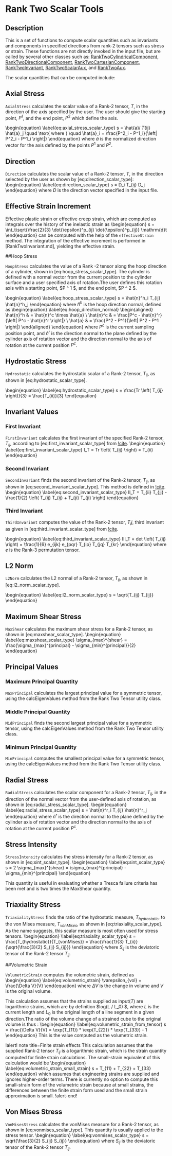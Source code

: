 # Rank Two Scalar Tools

## Description

This is a set of functions to compute scalar
quantities such as invariants and components in specified directions from rank-2
tensors such as stress or strain. These functions are not directly invoked in the
input file, but are called by several other classes such as:
[RankTwoCylindricalComponent](/RankTwoCylindricalComponent.md),
[RankTwoDirectionalComponent](/RankTwoDirectionalComponent.md),
[RankTwoCartesianComponent](/RankTwoCartesianComponent.md),
[RankTwoInvariant](/RankTwoInvariant.md),
[RankTwoScalarAux](/RankTwoScalarAux.md),
and [RankTwoAux](/RankTwoAux.md).

The scalar quantities that can be computed include:

## Axial Stress

`AxialStress` calculates the scalar value of a Rank-2 tensor,
$T$, in the direction of the axis specified by the user.  The user should give
the starting point, $P^1$, and the end point, $P^2$ which define the axis.

\begin{equation}
\label{eq:axial_stress_scalar_type}
s = \hat{a}_i T_{ij} \hat{a}_j \quad \text{ where } \quad \hat{a}_i = \frac{P^2_i - P^1_i}{\left| P^2_i - P^1_i \right|}
\end{equation}
where $\hat{a}$ is the normalized direction vector for the axis defined by the points $P^1$ and $P^2$.

## Direction

`Direction` calculates the scalar value of a Rank-2 tensor, $T$,
in the direction selected by the user as shown by [eq:direction_scalar_type]:
\begin{equation}
\label{eq:direction_scalar_type}
s = D_i T_{ij} D_j
\end{equation}
where $D$ is the direction vector specified in the input file.


## Effective Strain Increment

Effective plastic strain or effective creep strain, which are computed as
integrals over the history of the inelastic strain as
\begin{equation}
s = \int_t\sqrt{\frac{2}{3} \dot{\epsilon}^p_{ij} \dot{\epsilon}^p_{ij}} \mathrm{d}t
\end{equation}
can be computed with the help of the `effectiveStrain` method.
The integration of the effective increment is performed in [RankTwoInvariant.md],
yielding the effective strain.

##Hoop Stress

`HoopStress` calculates the value of a Rank -2 tensor along the
hoop direction of a cylinder, shown in [eq:hoop_stress_scalar_type].  The
cylinder is defined with a normal vector from the current position to the
cylinder surface and a user specified axis of rotation.The user defines this
rotation axis with a starting point, $P ^ 1 $, and the end point, $P ^ 2 $.

\begin{equation}
\label{eq:hoop_stress_scalar_type}
s = \hat{n}^h_i T_{ij} \hat{n}^h_j
\end{equation}
where $\hat{n}^h$ is the hoop direction normal, defined as
\begin{equation}
\label{eq:hoop_direction_normal}
  \begin{aligned}
    \hat{n}^h & = \hat{n}^c \times \hat{a} \\
    \hat{n}^c & = \frac{P^c - \hat{n}^r}{\left| P^c - \hat{n}^r \right|} \\
    \hat{a} & = \frac{P^2 - P^1}{\left| P^2 - P^1 \right|}
  \end{aligned}
\end{equation}
where $P^c$ is the current sampling position point, and $\hat{n}^r$ is the direction normal to the plane defined by the cylinder axis of rotation vector and the direction normal to the axis of rotation at the current position $P^c$.

## Hydrostatic Stress

`Hydrostatic` calculates the hydrostatic scalar of a Rank-2
tensor, $T_{ij}$, as shown in [eq:hydrostatic_scalar_type].

\begin{equation}
\label{eq:hydrostatic_scalar_type}
s = \frac{Tr \left( T_{ij} \right)}{3} = \frac{T_{ii}}{3}
\end{equation}


## Invariant Values

### First Invariant

`FirstInvariant` calculates the first invariant of the specified
Rank-2 tensor, $T_{ij}$, according to [eq:first_invariant_scalar_type] from
[!cite](malvern1969introduction).
\begin{equation}
\label{eq:first_invariant_scalar_type}
I_T = Tr \left( T_{ij} \right) = T_{ii}
\end{equation}


### Second Invariant

`SecondInvariant` finds the second invariant of the
Rank-2 tensor, $T_{ij}$, as shown in [eq:second_invariant_scalar_type].  This
method is defined in [!cite](hjelmstad2007fundamentals).
\begin{equation}
\label{eq:second_invariant_scalar_type}
II_T = T_{ii} T_{jj} - \frac{1}{2} \left( T_{ij} T_{ij} + T_{ji} T_{ji} \right)
\end{equation}


### Third Invariant

`ThirdInvariant` computes the value of the Rank-2 tensor,
$T_ij$, third invariant as given in [eq:third_invariant_scalar_type] from
[!cite](malvern1969introduction).

\begin{equation}
\label{eq:third_invariant_scalar_type}
III_T = det \left( T_{ij} \right)  = \frac{1}{6} e_{ijk} e_{pqr} T_{ip} T_{jq} T_{kr}
\end{equation}
where $e$ is the Rank-3 permutation tensor.


## L2 Norm

`L2Norm` calculates the L2 normal of a Rank-2 tensor, $T_{ij}$,
as shown in [eq:l2_norm_scalar_type].

\begin{equation}
\label{eq:l2_norm_scalar_type}
s = \sqrt{T_{ij} T_{ij}}
\end{equation}

## Maximum Shear Stress

`MaxShear` calculates the maximum shear stress for a Rank-2
tensor, as shown in [eq:maxshear_scalar_type].
\begin{equation}
\label{eq:maxshear_scalar_type}
\sigma_{max}^{shear} = \frac{\sigma_{max}^{principal} - \sigma_{min}^{principal}}{2}
\end{equation}


## Principal Values

### Maximum Principal Quantity

`MaxPrincipal` calculates the largest principal value for a
symmetric tensor, using the calcEigenValues method from the Rank Two Tensor
utility class.


### Middle Principal Quantity

`MidPrincipal` finds the second largest principal
value for a symmetric tensor, using the calcEigenValues method from the Rank Two
Tensor utility class.


### Minimum Principal Quantity

`MinPrincipal` computes the smallest principal value for a
symmetric tensor, using the calcEigenValues method from the Rank Two Tensor
utility class.


## Radial Stress

`RadialStress` calculates the scalar component for a Rank-2
tensor, $T_{ij}$, in the direction of the normal vector from the user-defined
axis of rotation, as shown in [eq:radial_stress_scalar_type].
\begin{equation}
\label{eq:radial_stress_scalar_type}
s = \hat{n}^r_i T_{ij} \hat{n}^r_j
\end{equation}
where $\hat{n}^r$ is the direction normal to the plane defined by the cylinder axis of rotation
vector and the direction normal to the axis of rotation at the current position $P^c$.

## Stress Intensity

`StressIntensity` calculates the stress intensity for a Rank-2
tensor, as shown in [eq:sint_scalar_type].
\begin{equation}
\label{eq:sint_scalar_type}
s = 2 \sigma_{max}^{shear} = \sigma_{max}^{principal} - \sigma_{min}^{principal}
\end{equation}

This quantity is useful in evaluating whether a Tresca failure criteria has been
met and is two times the MaxShear quantity.


## Triaxiality Stress

`TriaxialityStress` finds the ratio of the hydrostatic measure,
$T_{hydrostatic}$, to the von Mises measure, $T_{vonMises}$, as shown in
[eq:triaxiality_scalar_type].  As the name suggests, this scalar measure is most
often used for stress tensors.
\begin{equation}
\label{eq:triaxiality_scalar_type}
s = \frac{T_{hydrostatic}}{T_{vonMises}} = \frac{\frac{1}{3} T_{ii}}{\sqrt{\frac{3}{2} S_{ij} S_{ij}}}
\end{equation}
where $S_{ij}$ is the deviatoric tensor of the Rank-2 tensor $T_{ij}$.

##Volumetric Strain

`VolumetricStrain` computes the volumetric strain, defined as
\begin{equation}
\label{eq:volumetric_strain}
\varepsilon_{vol} = \frac{\Delta V}{V}
\end{equation}
where $\Delta V$ is the change in volume and $V$ is the original volume.

This calculation assumes that the strains supplied as input($T$) are logarithmic
strains, which are by definition $log(L / L_0) $, where $L$ is the current
length and $L_0$ is the original length of a line segment in a given
direction.The ratio of the volume change of a strained cube to the original
volume is thus :
\begin{equation}
\label{eq:volumetric_strain_from_tensor}
s = \frac{\Delta V}{V} = \exp(T_{11}) * \exp(T_{22}) * \exp(T_{33}) - 1
\end{equation}
This is the value computed as the volumetric strain.


!alert! note title=Finite strain effects
This calculation assumes that the supplied Rank-2 tensor $T_{ij}$ is a
logarithmic strain, which is the strain quantity computed for finite strain
calculations. The small-strain equivalent of this calculation would be
\begin{equation}
\label{eq:volumetric_strain_small_strain}
s = T_{11} + T_{22} + T_{33}
\end{equation}
which assumes that engineering strains are supplied and ignores higher-order
terms. There is currently no option to compute this small-strain form of the
volumetric strain because at small strains, the differences between the finite
strain form used and the small strain approximation is small.
!alert-end!

## Von Mises Stress

`VonMisesStress` calculates the vonMises measure for a Rank-2
tensor, as shown in [eq:vonmises_scalar_type].  This quantity is usually applied
to the stress tensor.
\begin{equation}
\label{eq:vonmises_scalar_type}
s = \sqrt{\frac{3}{2} S_{ij} S_{ij}}
\end{equation}
where $S_{ij}$ is the deviatoric tensor of the Rank-2 tensor $T_{ij}$.
